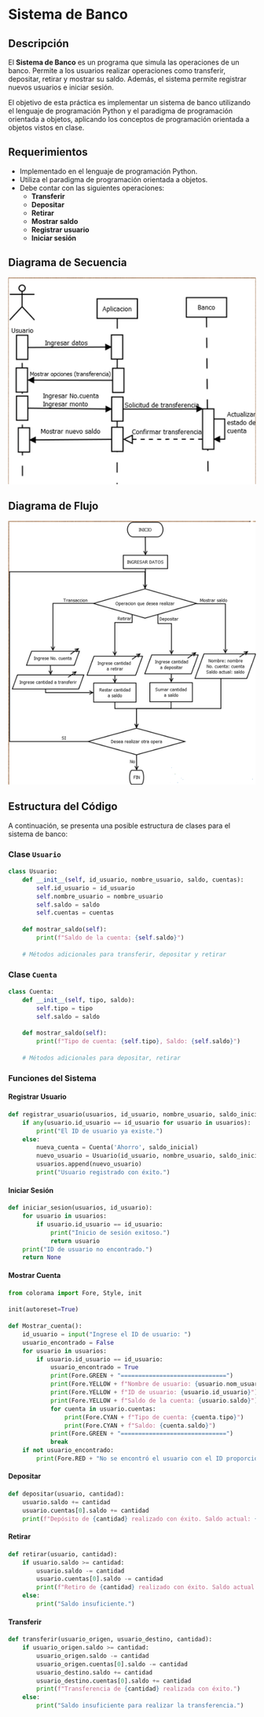 # Sistema de Banco

## Descripción

El **Sistema de Banco** es un programa que simula las operaciones de un banco. Permite a los usuarios realizar operaciones como transferir, depositar, retirar y mostrar su saldo. Además, el sistema permite registrar nuevos usuarios e iniciar sesión.

El objetivo de esta práctica es implementar un sistema de banco utilizando el lenguaje de programación Python y el paradigma de programación orientada a objetos, aplicando los conceptos de programación orientada a objetos vistos en clase.

## Requerimientos

- Implementado en el lenguaje de programación Python.
- Utiliza el paradigma de programación orientada a objetos.
- Debe contar con las siguientes operaciones:
    - **Transferir**
    - **Depositar**
    - **Retirar**
    - **Mostrar saldo**
    - **Registrar usuario**
    - **Iniciar sesión**

## Diagrama de Secuencia

![Diagrama de Secuencia](images/secuencia.png)

## Diagrama de Flujo

![Diagrama de Flujo](images/flujo.png)

## Estructura del Código

A continuación, se presenta una posible estructura de clases para el sistema de banco:

### Clase `Usuario`

```python
class Usuario:
    def __init__(self, id_usuario, nombre_usuario, saldo, cuentas):
        self.id_usuario = id_usuario
        self.nombre_usuario = nombre_usuario
        self.saldo = saldo
        self.cuentas = cuentas
    
    def mostrar_saldo(self):
        print(f"Saldo de la cuenta: {self.saldo}")

    # Métodos adicionales para transferir, depositar y retirar
```

### Clase `Cuenta`

```python
class Cuenta:
    def __init__(self, tipo, saldo):
        self.tipo = tipo
        self.saldo = saldo
    
    def mostrar_saldo(self):
        print(f"Tipo de cuenta: {self.tipo}, Saldo: {self.saldo}")

    # Métodos adicionales para depositar, retirar
```

### Funciones del Sistema

#### Registrar Usuario

```python
def registrar_usuario(usuarios, id_usuario, nombre_usuario, saldo_inicial):
    if any(usuario.id_usuario == id_usuario for usuario in usuarios):
        print("El ID de usuario ya existe.")
    else:
        nueva_cuenta = Cuenta('Ahorro', saldo_inicial)
        nuevo_usuario = Usuario(id_usuario, nombre_usuario, saldo_inicial, [nueva_cuenta])
        usuarios.append(nuevo_usuario)
        print("Usuario registrado con éxito.")
```

#### Iniciar Sesión

```python
def iniciar_sesion(usuarios, id_usuario):
    for usuario in usuarios:
        if usuario.id_usuario == id_usuario:
            print("Inicio de sesión exitoso.")
            return usuario
    print("ID de usuario no encontrado.")
    return None
```

#### Mostrar Cuenta

```python
from colorama import Fore, Style, init

init(autoreset=True)

def Mostrar_cuenta():
    id_usuario = input("Ingrese el ID de usuario: ")
    usuario_encontrado = False
    for usuario in usuarios:
        if usuario.id_usuario == id_usuario:
            usuario_encontrado = True
            print(Fore.GREEN + "==============================")
            print(Fore.YELLOW + f"Nombre de usuario: {usuario.nom_usuario}")
            print(Fore.YELLOW + f"ID de usuario: {usuario.id_usuario}")
            print(Fore.YELLOW + f"Saldo de la cuenta: {usuario.saldo}")
            for cuenta in usuario.cuentas:
                print(Fore.CYAN + f"Tipo de cuenta: {cuenta.tipo}")
                print(Fore.CYAN + f"Saldo: {cuenta.saldo}")
            print(Fore.GREEN + "==============================")
            break
    if not usuario_encontrado:
        print(Fore.RED + "No se encontró el usuario con el ID proporcionado.")
```

#### Depositar

```python
def depositar(usuario, cantidad):
    usuario.saldo += cantidad
    usuario.cuentas[0].saldo += cantidad
    print(f"Depósito de {cantidad} realizado con éxito. Saldo actual: {usuario.saldo}")
```

#### Retirar

```python
def retirar(usuario, cantidad):
    if usuario.saldo >= cantidad:
        usuario.saldo -= cantidad
        usuario.cuentas[0].saldo -= cantidad
        print(f"Retiro de {cantidad} realizado con éxito. Saldo actual: {usuario.saldo}")
    else:
        print("Saldo insuficiente.")
```

#### Transferir

```python
def transferir(usuario_origen, usuario_destino, cantidad):
    if usuario_origen.saldo >= cantidad:
        usuario_origen.saldo -= cantidad
        usuario_origen.cuentas[0].saldo -= cantidad
        usuario_destino.saldo += cantidad
        usuario_destino.cuentas[0].saldo += cantidad
        print(f"Transferencia de {cantidad} realizada con éxito.")
    else:
        print("Saldo insuficiente para realizar la transferencia.")
```